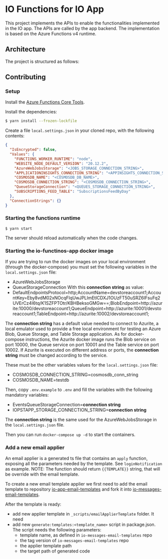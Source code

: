 # IO Functions for IO App

This project implements the APIs to enable the functionalities implemented in
the IO app. The APIs are called by the app backend.
The implementation is based on the Azure Functions v4 runtime.

## Architecture

The project is structured as follows:

## Contributing

### Setup

Install the [Azure Functions Core Tools](https://github.com/Azure/azure-functions-core-tools).

Install the dependencies:

```bash
$ yarn install --frozen-lockfile
```

Create a file `local.settings.json` in your cloned repo, with the
following contents:

```json
{
  "IsEncrypted": false,
  "Values": {
    "FUNCTIONS_WORKER_RUNTIME": "node",
    "WEBSITE_NODE_DEFAULT_VERSION": "20.12.2",
    "AzureWebJobsStorage": "<JOBS_STORAGE_CONNECTION_STRING>",
    "APPLICATIONINSIGHTS_CONNECTION_STRING": "<APPINSIGHTS_CONNECTION_STRING>",
    "COSMOSDB_NAME": "<COSMOSDB_DB_NAME>",
    "COSMOSDB_CONNECTION_STRING": "<COSMOSDB_CONNECTION_STRING>",
    "QueueStorageConnection": "<QUEUES_STORAGE_CONNECTION_STRING>",
    "SUBSCRIPTIONS_FEED_TABLE": "SubscriptionsFeedByDay"
  },
  "ConnectionStrings": {}
}
```

### Starting the functions runtime

```
$ yarn start
```

The server should reload automatically when the code changes.

### Starting the io-functinos-app docker image

If you are trying to run the docker images on your local environment (through the docker-compose) you must set the following variables in the `local.settings.json` file:

- AzureWebJobsStorage
- QueueStorageConnection
  With this **connection string** as value:
- DefaultEndpointsProtocol=http;AccountName=devstoreaccount1;AccountKey=Eby8vdM02xNOcqFlqUwJPLlmEtlCDXJ1OUzFT50uSRZ6IFsuFq2UVErCz4I6tq/K1SZFPTOtr/KBHBeksoGMGw==;BlobEndpoint=http://azurite:10000/devstoreaccount1;QueueEndpoint=http://azurite:10001/devstoreaccount1;TableEndpoint=http://azurite:10002/devstoreaccount1;

The **connection string** has a default value needed to connect to Azurite, a local emulator used to provide a free local environment for testing an Azure Blob, Queue Storage, and Table Storage application.
As for docker-compose instructions, the Azurite docker image runs the Blob service on port 10000, the Queue service on port 10001 and the Table service on port 10002.
If Azurite is executed on different address or ports, the **connection string** must be changed according to the service.

These must be the other variables values for the `local.settings.json` file:

- COSMOSDB_CONNECTION_STRING=cosmosdb_conn_string
- COSMOSDB_NAME=testdb

Then, copy `.env.example` to `.env` and fill the variables with the following mandatory variables:

- EventsQueueStorageConnection=**connection string**
- IOPSTAPP_STORAGE_CONNECTION_STRING=**connection string**

The **connection string** is the same used for the AzureWebJobsStorage in the `local.settings.json` file.

Then you can run `docker-compose up -d` to start the containers.

### Add a new email applier

An email applier is a generated ts file that contains an `apply` function, exposing all the parameters needed by the template. See `loginNotification` as example.
NOTE: The function should return `{{TEMPLATE}}` string, that will be override with the email template.

To create a new email template applier we first need to add the email template to repository [io-app-email-templates](https://github.com/pagopa/io-app-email-templates) and fork it into [io-messages-email-templates](https://github.com/pagopa/io-messages-email-templates).

After the template is ready:

- add new applier template in `_scripts/emailApplierTemplate` folder. It need
- add new `generate:templates:<template_name>` script in package.json. The script needs the following parameters:
  - template name, as defined in `io-messages-email-templates` repo
  - the tag version of `io-messages-email-templates` repo
  - the applier template path
  - the target path of generated code

